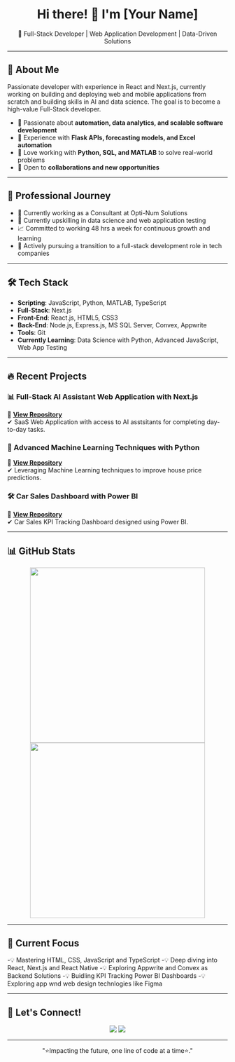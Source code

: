 <h1 align="center">Hi there! 👋 I'm [Your Name]</h1>
<p align="center">
🚀 Full-Stack Developer | Web Application Development | Data-Driven Solutions
</p>

---

## 🚀 About Me  
Passionate developer with experience in React and Next.js, currently working on building and deploying web and mobile applications from scratch and building skills in AI and data science. The goal is to become a high-value Full-Stack developer.

- 🔹 Passionate about **automation, data analytics, and scalable software development**  
- 🔹 Experience with **Flask APIs, forecasting models, and Excel automation**  
- 🔹 Love working with **Python, SQL, and MATLAB** to solve real-world problems  
- 🔹 Open to **collaborations and new opportunities**  

---

## 💼 Professional Journey
- 🏢 Currently working as a Consultant at Opti-Num Solutions
- 🔄 Currently upskilling in data science and web application testing
- 📈 Committed to working 48 hrs a week for continuous growth and learning
- 🎯 Actively pursuing a transition to a full-stack development role in tech companies
  
---

## 🛠 Tech Stack

- **Scripting**: JavaScript, Python, MATLAB, TypeScript
- **Full-Stack**: Next.js
- **Front-End**: React.js, HTML5, CSS3
- **Back-End**: Node.js, Express.js, MS SQL Server, Convex, Appwrite
- **Tools**: Git
- **Currently Learning**: Data Science with Python, Advanced JavaScript, Web App Testing

---

## 🔥 Recent Projects  
### 📊 Full-Stack AI Assistant Web Application with Next.js
🔗 **[View Repository]([https://github.com/your-username/forecasting-dashboard](https://github.com/NtshuxieGitHub/AI-Assistant-App))**  
✔ SaaS Web Application with access to AI asstsitants for completing day-to-day tasks.

### 🤖 Advanced Machine Learning Techniques with Python  
🔗 **[View Repository]([https://github.com/your-username/chatbot-app](https://github.com/NtshuxieGitHub/Home-Price-Prediction-Model-in-Python))**  
✔ Leveraging Machine Learning techniques to improve house price predictions.

### 🛠 Car Sales Dashboard with Power BI 
🔗 **[View Repository]([https://github.com/your-username/flask-api-template](https://github.com/NtshuxieGitHub/Car-Sales-Dashboard))**  
✔ Car Sales KPI Tracking Dashboard designed using Power BI.

---

## 📊 GitHub Stats  
<p align="center">
  <img src="https://github-readme-stats.vercel.app/api?username=NtshuxieGitHub&show_icons=true&theme=tokyonight" width="400"/>
  <img src="https://github-readme-streak-stats.herokuapp.com/?user=NtshuxieGitHub&theme=tokyonight" width="400"/>
</p>

---

## 🎯 Current Focus  
-💡 Mastering HTML, CSS, JavaScript and TypeScript
-💡 Deep diving into React, Next.js and React Native
-💡 Exploring Appwrite and Convex as Backend Solutions
-💡 Buidling KPI Tracking Power BI Dashboards
-💡 Exploring app wnd web design technlogies like Figma

---

## 🤝 Let's Connect!  
<p align="center">
<a href="https://www.linkedin.com/in/ntshuxeko-mathebula/"><img src="https://img.shields.io/badge/LinkedIn-%230077B5.svg?style=for-the-badge&logo=linkedin&logoColor=white"/></a>  
<a href="mailto:ntshuxekom@ncmatpro.com"><img src="https://img.shields.io/badge/Email-%23D14836.svg?style=for-the-badge&logo=gmail&logoColor=white"/></a>  
</p>

---
<p align="center">"⭐Impacting the future, one line of code at a time⭐."</p>

